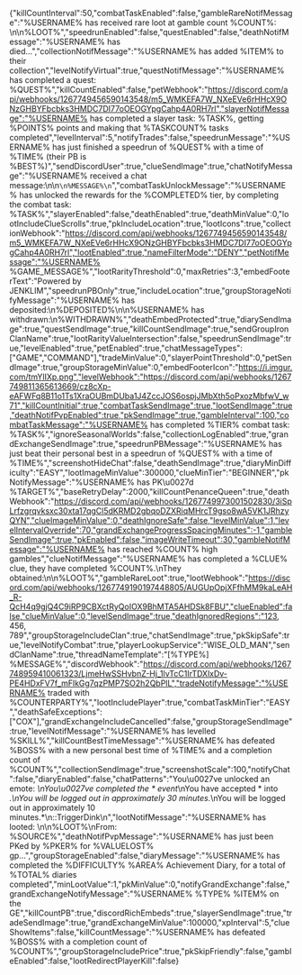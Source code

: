 {"killCountInterval":50,"combatTaskEnabled":false,"gambleRareNotifMessage":"%USERNAME% has received rare loot at gamble count %COUNT%: \n\n%LOOT%","speedrunEnabled":false,"questEnabled":false,"deathNotifMessage":"%USERNAME% has died...","collectionNotifMessage":"%USERNAME% has added %ITEM% to their collection","levelNotifyVirtual":true,"questNotifMessage":"%USERNAME% has completed a quest: %QUEST%","killCountEnabled":false,"petWebhook":"https://discord.com/api/webhooks/1267749456590143548/m5_WMKEFA7W_NXeEVe6rHHcX9ONzGHBYFbcbks3HMDC7DI77oOEOGYpgCahp4A0RH7rl","slayerNotifMessage":"%USERNAME% has completed a slayer task: %TASK%, getting %POINTS% points and making that %TASKCOUNT% tasks completed","levelInterval":5,"notifyTrades":false,"speedrunMessage":"%USERNAME% has just finished a speedrun of %QUEST% with a time of %TIME% (their PB is %BEST%)","sendDiscordUser":true,"clueSendImage":true,"chatNotifyMessage":"%USERNAME% received a chat message:\n\n```\n%MESSAGE%\n```","combatTaskUnlockMessage":"%USERNAME% has unlocked the rewards for the %COMPLETED% tier, by completing the combat task: %TASK%","slayerEnabled":false,"deathEnabled":true,"deathMinValue":0,"lootIncludeClueScrolls":true,"pkIncludeLocation":true,"lootIcons":true,"collectionWebhook":"https://discord.com/api/webhooks/1267749456590143548/m5_WMKEFA7W_NXeEVe6rHHcX9ONzGHBYFbcbks3HMDC7DI77oOEOGYpgCahp4A0RH7rl","lootEnabled":true,"nameFilterMode":"DENY","petNotifMessage":"%USERNAME% %GAME_MESSAGE%","lootRarityThreshold":0,"maxRetries":3,"embedFooterText":"Powered by JENKLIM","speedrunPBOnly":true,"includeLocation":true,"groupStorageNotifyMessage":"%USERNAME% has deposited:\n%DEPOSITED%\n\n%USERNAME% has withdrawn:\n%WITHDRAWN%","deathEmbedProtected":true,"diarySendImage":true,"questSendImage":true,"killCountSendImage":true,"sendGroupIronClanName":true,"lootRarityValueIntersection":false,"speedrunSendImage":true,"levelEnabled":true,"petEnabled":true,"chatMessageTypes":["GAME","COMMAND"],"tradeMinValue":0,"slayerPointThreshold":0,"petSendImage":true,"groupStorageMinValue":0,"embedFooterIcon":"https://i.imgur.com/tmYlIXp.png","levelWebhook":"https://discord.com/api/webhooks/1267749811365613669/cz8cXp-eAFWFq8B11o1Ts1XraOUBmDUba1J4ZccJOS6ospjJMbXth5oPxozMbfwV_w71","killCountInitial":true,"combatTaskSendImage":true,"lootSendImage":true,"deathNotifPvpEnabled":true,"pkSendImage":true,"gambleInterval":100,"combatTaskMessage":"%USERNAME% has completed %TIER% combat task: %TASK%","ignoreSeasonalWorlds":false,"collectionLogEnabled":true,"grandExchangeSendImage":true,"speedrunPBMessage":"%USERNAME% has just beat their personal best in a speedrun of %QUEST% with a time of %TIME%","screenshotHideChat":false,"deathSendImage":true,"diaryMinDifficulty":"EASY","lootImageMinValue":300000,"clueMinTier":"BEGINNER","pkNotifyMessage":"%USERNAME% has PK\u0027d %TARGET%","baseRetryDelay":2000,"killCountPenanceQueen":true,"deathWebhook":"https://discord.com/api/webhooks/1267749973001502830/3iSpLrfzgrqvksxc30xta17qgCl5dKRMD2gbqoDZXRiqMHrcT9gso8wA5VK1JRhzyQYN","clueImageMinValue":0,"deathIgnoreSafe":false,"levelMinValue":1,"levelIntervalOverride":70,"grandExchangeProgressSpacingMinutes":-1,"gambleSendImage":true,"pkEnabled":false,"imageWriteTimeout":30,"gambleNotifMessage":"%USERNAME% has reached %COUNT% high gambles","clueNotifMessage":"%USERNAME% has completed a %CLUE% clue, they have completed %COUNT%.\nThey obtained:\n\n%LOOT%","gambleRareLoot":true,"lootWebhook":"https://discord.com/api/webhooks/1267749190197448805/AUGUpOpjXFfhMM9kaLeAH_R-QcH4q9gjQ4C9iRP9CBXctRyQoIOX9BhMTA5AHDSk8FBU","clueEnabled":false,"clueMinValue":0,"levelSendImage":true,"deathIgnoredRegions":"123, 456, 789","groupStorageIncludeClan":true,"chatSendImage":true,"pkSkipSafe":true,"levelNotifyCombat":true,"playerLookupService":"WISE_OLD_MAN","sendClanName":true,"threadNameTemplate":"[%TYPE%] %MESSAGE%","discordWebhook":"https://discord.com/api/webhooks/1267748959410061323/LjmeHwSSHvbnZ-Hj_1lvTcC1IrTDXlxDv-PE4HDxFV7f_mFlkGg7qzPMP7SO2h2QbPlL","tradeNotifyMessage":"%USERNAME% traded with %COUNTERPARTY%","lootIncludePlayer":true,"combatTaskMinTier":"EASY","deathSafeExceptions":["COX"],"grandExchangeIncludeCancelled":false,"groupStorageSendImage":true,"levelNotifMessage":"%USERNAME% has levelled %SKILL%","killCountBestTimeMessage":"%USERNAME% has defeated %BOSS% with a new personal best time of %TIME% and a completion count of %COUNT%","collectionSendImage":true,"screenshotScale":100,"notifyChat":false,"diaryEnabled":false,"chatPatterns":"You\u0027ve unlocked an emote: *\nYou\u0027ve completed the * event*\nYou have accepted * into *.\nYou will be logged out in approximately 30 minutes.*\nYou will be logged out in approximately 10 minutes.*\n::TriggerDink\n","lootNotifMessage":"%USERNAME% has looted: \n\n%LOOT%\nFrom: %SOURCE%","deathNotifPvpMessage":"%USERNAME% has just been PKed by %PKER% for %VALUELOST% gp...","groupStorageEnabled":false,"diaryMessage":"%USERNAME% has completed the %DIFFICULTY% %AREA% Achievement Diary, for a total of %TOTAL% diaries completed","minLootValue":1,"pkMinValue":0,"notifyGrandExchange":false,"grandExchangeNotifyMessage":"%USERNAME% %TYPE% %ITEM% on the GE","killCountPB":true,"discordRichEmbeds":true,"slayerSendImage":true,"tradeSendImage":true,"grandExchangeMinValue":100000,"xpInterval":5,"clueShowItems":false,"killCountMessage":"%USERNAME% has defeated %BOSS% with a completion count of %COUNT%","groupStorageIncludePrice":true,"pkSkipFriendly":false,"gambleEnabled":false,"lootRedirectPlayerKill":false}
